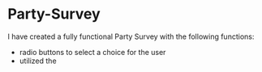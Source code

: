 # Party-Survey
I have created a fully functional Party Survey with the following functions:

- radio buttons to select a choice for the user
- utilized the <style> class to add color, different fonts, and borders to various elements in the survey page
- positioned elements using margin & width properties to space elements evenly amongst each other
- leveraged <div> classesthat gave certain attributes to various elements
